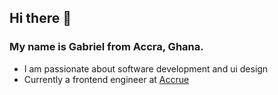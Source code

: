 ## Hi there 👋

### My name is Gabriel from Accra, Ghana.
- I am passionate about software development and ui design
- Currently a frontend engineer at [Accrue](https://www.useaccrue.com/)

